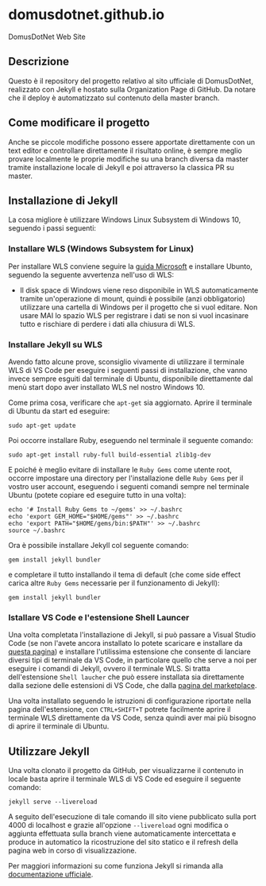 # domusdotnet.github.io
DomusDotNet Web Site

## Descrizione
Questo è il repository del progetto relativo al sito ufficiale di DomusDotNet, realizzato con Jekyll e hostato sulla Organization Page di GitHub. Da notare che il deploy è automatizzato sul contenuto della master branch.

## Come modificare il progetto

Anche se piccole modifiche possono essere apportate direttamente con un text editor e controllare direttamente il risultato online, è sempre meglio provare localmente le proprie modifiche su una branch diversa da master tramite installazione locale di Jekyll e poi attraverso la classica PR su master.

## Installazione di Jekyll
La cosa migliore è utilizzare Windows Linux Subsystem di Windows 10, seguendo i passi seguenti:

### Installare WLS (Windows Subsystem for Linux)

Per installare WLS conviene seguire la [guida Microsoft](https://docs.microsoft.com/it-it/windows/wsl/install-win10) e installare Ubunto, seguendo la seguente avvertenza nell'uso di WLS:

- Il disk space di Windows viene reso disponibile in WLS automaticamente tramite un'operazione di mount, quindi è possibile (anzi obbligatorio) utilizzare una cartella di Windows per il progetto che si vuol editare. Non usare MAI lo spazio WLS per registrare i dati se non si vuol incasinare tutto e rischiare di perdere i dati alla chiusura di WLS.

### Installare Jekyll su WLS

Avendo fatto alcune prove, sconsiglio vivamente di utilizzare il terminale WLS di VS Code per eseguire i seguenti passi di installazione, che vanno invece sempre esguiti dal terminale di Ubuntu, disponibile direttamente dal menù start dopo aver installato WLS nel nostro Windows 10.

Come prima cosa, verificare che `apt-get` sia aggiornato. Aprire il terminale di Ubuntu da start ed eseguire:

```
sudo apt-get update
```

Poi occorre installare Ruby, eseguendo nel terminale il seguente comando:

```
sudo apt-get install ruby-full build-essential zlib1g-dev
```

E poiché è meglio evitare di installare le `Ruby Gems` come utente root, occorre impostare una directory per l'installazione delle `Ruby Gems` per il vostro user account, eseguendo i seguenti comandi sempre nel terminale Ubuntu (potete copiare ed eseguire tutto in una volta):

```
echo '# Install Ruby Gems to ~/gems' >> ~/.bashrc
echo 'export GEM_HOME="$HOME/gems"' >> ~/.bashrc
echo 'export PATH="$HOME/gems/bin:$PATH"' >> ~/.bashrc
source ~/.bashrc
```

Ora è possibile installare Jekyll col seguente comando:

```
gem install jekyll bundler
```

e completare il tutto installando il tema di default (che come side effect carica altre `Ruby Gems` necessarie per il funzionamento di Jekyll):


```
gem install jekyll bundler
```

### Istallare VS Code e l'estensione Shell Launcer

Una volta completata l'installazione di Jekyll, si può passare a Visual Studio Code (se non l'avete ancora installato lo potete scaricare e installare da [questa pagina](https://code.visualstudio.com/download)) e installare l'utilissima estensione che consente di lanciare diversi tipi di terminale da VS Code, in particolare quello che serve a noi per eseguire i comandi di Jekyll, ovvero il terminale WLS.
Si tratta dell'estensione `Shell laucher` che può essere installata sia direttamente dalla sezione delle estensioni di VS Code, che dalla [pagina del marketplace](https://marketplace.visualstudio.com/items?itemName=Tyriar.shell-launcher).

Una volta installato seguendo le istruzioni di configurazione riportate nella pagina dell'estensione, con `CTRL+SHIFT+T` potrete facilmente aprire il terminale WLS direttamente da VS Code, senza quindi aver mai più bisogno di aprire il terminale di Ubuntu.

## Utilizzare Jekyll

Una volta clonato il progetto da GitHub, per visualizzarne il contenuto in locale basta aprire il terminale WLS di VS Code ed eseguire il seguente comando:

```
jekyll serve --livereload
```

A seguito dell'esecuzione di tale comando ill sito viene pubblicato sulla port 4000 di localhost e grazie all'opzione `--livereload` ogni modifica o aggiunta effettuata sulla branch viene automaticamente intercettata e produce in automatico la ricostruzione del sito statico e il refresh della pagina web in corso di visualizzazione.

Per maggiori informazioni su come funziona Jekyll si rimanda alla [documentazione ufficiale](https://jekyllrb.com/docs/).
